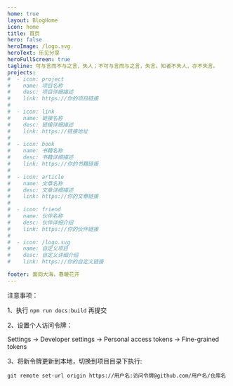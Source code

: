 ```yaml
---
home: true
layout: BlogHome
icon: home
title: 首页
hero: false
heroImage: /logo.svg
heroText: 乐见分享
heroFullScreen: true
tagline: 可与言而不与之言，失人；不可与言而与之言，失言。知者不失人，亦不失言。
projects:
#  - icon: project
#    name: 项目名称
#    desc: 项目详细描述
#    link: https://你的项目链接
#
#  - icon: link
#    name: 链接名称
#    desc: 链接详细描述
#    link: https://链接地址
#
#  - icon: book
#    name: 书籍名称
#    desc: 书籍详细描述
#    link: https://你的书籍链接
#
#  - icon: article
#    name: 文章名称
#    desc: 文章详细描述
#    link: https://你的文章链接
#
#  - icon: friend
#    name: 伙伴名称
#    desc: 伙伴详细介绍
#    link: https://你的伙伴链接
#
#  - icon: /logo.svg
#    name: 自定义项目
#    desc: 自定义详细介绍
#    link: https://你的自定义链接

footer: 面向大海，春暖花开
---
```


[//]: # (这是一个博客主页的案例。)

[//]: # ()
[//]: # ()
[//]: # (要使用此布局，你应该在页面前端设置 `layout: BlogHome` 和 `home: true`。)

[//]: # ()
[//]: # ()
[//]: # (相关配置文档请见 [博客主页]&#40;https://theme-hope.vuejs.press/zh/guide/blog/home/&#41;。)

注意事项：

1、执行 `npm run docs:build` 再提交

2、设置个人访问令牌：

Settings -> Developer settings -> Personal access tokens -> Fine-grained tokens

3、将新令牌更新到本地，切换到项目目录下执行:

`git remote set-url origin https://用户名:访问令牌@github.com/用户名/仓库名`

